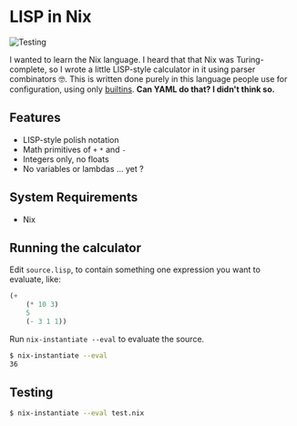 # LISP in Nix

![Testing](https://github.com/adueck/lisp-in-nix/actions/workflows/testing.yaml/badge.svg)

I wanted to learn the Nix language. I heard that that Nix was Turing-complete, so I wrote a little LISP-style calculator in it using parser combinators 🤓. This is written done purely in this language people use for configuration, using only [builtins](https://nix.dev/manual/nix/2.18/language/builtins). **Can YAML do that? I didn't think so.**

## Features

- LISP-style polish notation
- Math primitives of `+` `*` and `-`
- Integers only, no floats
- No variables or lambdas ... yet ?

## System Requirements

- Nix

## Running the calculator

Edit `source.lisp`, to contain something one expression you want to evaluate, like:

```lisp
(+
    (* 10 3)
    5
    (- 3 1 1))
```

Run `nix-instantiate --eval` to evaluate the source.

```bash
$ nix-instantiate --eval
36
```

## Testing

```bash
$ nix-instantiate --eval test.nix
```

